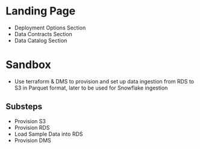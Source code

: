 # Landing Page

- Deployment Options Section
- Data Contracts Section
- Data Catalog Section

# Sandbox

- Use terraform & DMS to provision and set up data ingestion from RDS to S3 in Parquet format, later to be used for Snowflake ingestion

## Substeps

- Provision S3
- Provision RDS
- Load Sample Data into RDS
- Provision DMS
